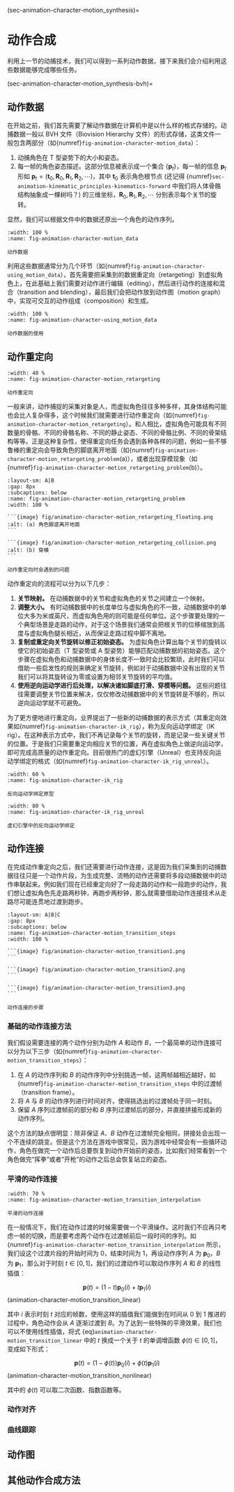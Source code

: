 (sec-animation-character-motion_synthesis)=
# 动作合成

利用上一节的动捕技术，我们可以得到一系列动作数据，接下来我们会介绍利用这些数据能够完成哪些任务。

(sec-animation-character-motion_synthesis-bvh)=
## 动作数据

在开始之前，我们首先需要了解动作数据在计算机中是以什么样的格式存储的。动捕数据一般以 BVH 文件（Biovision Hierarchy 文件）的形式存储，这类文件一般包含两部分（如{numref}`fig-animation-character-motion_data`）：
1. 动捕角色在 T 型姿势下的大小和姿态。
2. 每一帧的角色姿态描述。这部分信息被表示成一个集合 $\{\boldsymbol p_t\}$，每一帧的信息 $\boldsymbol p_t$ 形如 $\boldsymbol p_t=(\boldsymbol t_0,\boldsymbol R_0,\boldsymbol R_1,\boldsymbol R_2,\cdots)$，其中 $\boldsymbol t_0$ 表示角色根节点 (还记得 {numref}`sec-animation-kinematic_principles-kinematics-forward` 中我们将人体骨骼结构抽象成一棵树吗？) 的三维坐标，$\boldsymbol R_0,\boldsymbol R_1,\boldsymbol R_2,\cdots$ 分别表示每个关节的旋转。

显然，我们可以根据文件中的数据还原出一个角色的动作序列。

```{figure} fig/animation-character-motion_data.png
:width: 100 %
:name: fig-animation-character-motion_data

动作数据
```

利用这些数据通常分为几个环节（如{numref}`fig-animation-character-using_motion_data`），首先需要把采集到的数据重定向（retargeting）到虚拟角色上，在此基础上我们需要对动作进行编辑（editing），然后进行动作的连接和混合（transition and blending），最后我们会把动作放到动作图（motion graph）中，实现可交互的动作组成（composition）和生成。

```{figure} fig/animation-character-using_motion_data.png
:width: 100 %
:name: fig-animation-character-using_motion_data

动作数据的使用
```

## 动作重定向

```{figure} fig/animation-character-motion_retargeting.png
:width: 40 %
:name: fig-animation-character-motion_retargeting

动作重定向
```

一般来讲，动作捕捉的采集对象是人，而虚拟角色往往多种多样，其身体结构可能也会比人复杂得多，这个时候我们就需要进行动作重定向（如{numref}`fig-animation-character-motion_retargeting`）。和人相比，虚拟角色可能具有不同数量的骨骼、不同的骨骼名称、不同的静止姿态、不同的骨骼比例、不同的骨架结构等等。正是这种复杂性，使得重定向任务会遇到各种各样的问题，例如一些不够鲁棒的重定向会导致角色的脚底离开地面（如{numref}`fig-animation-character-motion_retargeting_problem`(a)），或者出现穿模现象（如{numref}`fig-animation-character-motion_retargeting_problem`(b)）。

````{subfigure} AB
:layout-sm: A|B
:gap: 8px
:subcaptions: below
:name: fig-animation-character-motion_retargeting_problem
:width: 100 %

```{image} fig/animation-character-motion_retargeting_floating.png
:alt: (a) 角色脚底离开地面
```

```{image} fig/animation-character-motion_retargeting_collision.png
:alt: (b) 穿模
```

动作重定向时会遇到的问题
````

动作重定向的流程可以分为以下几步：
1. **关节映射。** 在动捕数据中的关节和虚拟角色的关节之间建立一个映射。
2. **调整大小。** 有时动捕数据中的长度单位与虚拟角色的不一致，动捕数据中的单位大多为米或英尺，而虚拟角色用的则可能是任何单位。这个步骤要处理的一个典型场景是走路的动作，对于这个场景我们通常会把根关节的位移缩放到高度与虚拟角色腿长相近，从而保证走路过程中脚不离地。
3. **复制或重定向关节旋转以修正初始姿态。** 为虚拟角色计算出每个关节的旋转以使它的初始姿态（T 型姿势或 A 型姿势）能够匹配动捕数据的初始姿态。这个步骤在虚拟角色和动捕数据中的身体长度不一致时会比较繁琐，此时我们可以借助一些启发性的规则来确定关节旋转，例如对于动捕数据中没有出现的关节我们可以将其旋转设为零或设置为相邻关节旋转的平均值。
4. **使用逆向运动学进行后处理，以解决诸如脚底打滑、穿模等问题。** 这些问题往往需要调整关节位置来解决，仅仅修改动捕数据中的关节旋转是不够的，所以逆向运动学就不可避免。

为了更方便地进行重定向，业界提出了一些新的动捕数据的表示方式（其重定向效果如{numref}`fig-animation-character-ik_rig`），称为反向运动学绑定（IK rig）。在这种表示方式中，我们不再记录每个关节的旋转，而是记录一些关键关节的位置。于是我们只需要重定向相应关节的位置，再在虚拟角色上做逆向运动学，即可完成高质量的动作重定向。目前很热门的虚幻引擎（Unreal）也支持反向运动学绑定的格式（如{numref}`fig-animation-character-ik_rig_unreal`）。

```{figure} fig/animation-character-ik_rig.png
:width: 60 %
:name: fig-animation-character-ik_rig

反向运动学绑定原型
```

```{figure} fig/animation-character-ik_rig_unreal.png
:width: 80 %
:name: fig-animation-character-ik_rig_unreal

虚幻引擎中的反向运动学绑定
```

## 动作连接

在完成动作重定向之后，我们还需要进行动作连接，这是因为我们采集到的动捕数据往往只是一个动作片段，为生成完整、流畅的动作还需要将多段动捕数据中的动作串联起来。例如我们现在已经重定向好了一段走路的动作和一段跑步的动作，我们想让虚拟角色先走路两秒钟，再跑步两秒钟，那么就需要借助动作连接技术从走路尽可能连贯地过渡到跑步。

````{subfigure} ABC
:layout-sm: A|B|C
:gap: 8px
:subcaptions: below
:name: fig-animation-character-motion_transition_steps
:width: 100 %

```{image} fig/animation-character-motion_transition1.png
```

```{image} fig/animation-character-motion_transition2.png
```

```{image} fig/animation-character-motion_transition3.png
```

动作连接的步骤
````

### 基础的动作连接方法

我们假设需要连接的两个动作分别为动作 $A$ 和动作 $B$，一个最简单的动作连接可以分为以下三步（如{numref}`fig-animation-character-motion_transition_steps`）：
1. 在 $A$ 的动作序列和 $B$ 的动作序列中分别挑选一帧，这两帧越相近越好，如{numref}`fig-animation-character-motion_transition_steps` 中的过渡帧（transition frame）。
2. 将 $A$ 与 $B$ 的动作序列进行时间对齐，使得挑选出的过渡帧处于同一时刻。
3. 保留 $A$ 序列过渡帧前的部分和 $B$ 序列过渡帧后的部分，并直接拼接形成新的动作序列。

这个方法的缺点很明显：除非保证 $A$、$B$ 动作在过渡帧完全相同，拼接处会出现一个不连续的跳变。但是这个方法在游戏中很常见，因为游戏中经常会有一些循环动作，角色在做完一个动作后总要恢复到动作开始前的姿态，比如我们经常看到一个角色做完“挥拳”或者“开枪”的动作之后总会恢复站立的姿态。

### 平滑的动作连接

```{figure} fig/animation-character-motion_transition_interpolation.png
:width: 70 %
:name: fig-animation-character-motion_transition_interpolation

平滑的动作连接
```

在一般情况下，我们在动作过渡的时候需要做一个平滑操作。这时我们不应再只考虑一帧的切换，而是要考虑两个动作在过渡帧前后一段时间的序列。如{numref}`fig-animation-character-motion_transition_interpolation` 所示，我们设这个过渡片段的开始时间为 $0$，结束时间为 $1$，再设动作序列 $A$ 为 $\boldsymbol p_0$，$B$ 为 $\boldsymbol p_1$，那么对于时刻 $t\in[0,1]$，我们的过渡动作可以取动作序列 $A$ 和 $B$ 的线性插值：

$$
\boldsymbol p(t)=(1-t)\boldsymbol p_0(i)+t\boldsymbol p_1(i)
$$ (animation-character-motion_transition_linear)

其中 $i$ 表示时刻 $t$ 对应的帧数，使用这样的插值我们能做到在时间从 $0$ 到 $1$ 推进的过程中，角色动作会从 $A$ 逐渐过渡到 $B$。为了达到一些特殊的平滑效果，我们也可以不使用线性插值，将式 {eq}`animation-character-motion_transition_linear` 中的 $t$ 换成一个关于 $t$ 的单调增函数 $\phi(t)\in[0,1]$，变成如下形式：

$$
\boldsymbol p(t)=(1-\phi(t))\boldsymbol p_0(i)+\phi(t)\boldsymbol p_1(i)
$$ (animation-character-motion_transition_nonlinear)

其中的 $\phi(t)$ 可以取二次函数、指数函数等。

### 动作对齐

### 曲线跟踪

## 动作图

## 其他动作合成方法

